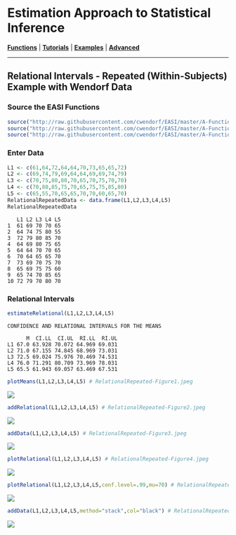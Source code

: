 # Estimation Approach to Statistical Inference

[**Functions**](../../Functions) | 
[**Tutorials**](../../Tutorials) | 
[**Examples**](../../Examples) | 
[**Advanced**](../../Advanced)

---

## Relational Intervals - Repeated (Within-Subjects) Example with Wendorf Data

### Source the EASI Functions

```r
source("http://raw.githubusercontent.com/cwendorf/EASI/master/A-Functions/EASI-Functions.R")
source("http://raw.githubusercontent.com/cwendorf/EASI/master/A-Functions/EASI-Omnibus-Extension.R")
source("http://raw.githubusercontent.com/cwendorf/EASI/master/A-Functions/EASI-Relational-Extension.R")
```

### Enter Data

```r
L1 <- c(61,64,72,64,64,70,73,65,65,72)
L2 <- c(69,74,79,69,64,64,69,69,74,79)
L3 <- c(70,75,80,80,70,65,70,75,70,70)
L4 <- c(70,80,85,75,70,65,75,75,85,80)
L5 <- c(65,55,70,65,65,70,70,60,65,70)
RelationalRepeatedData <- data.frame(L1,L2,L3,L4,L5)
RelationalRepeatedData
```
```
   L1 L2 L3 L4 L5
1  61 69 70 70 65
2  64 74 75 80 55
3  72 79 80 85 70
4  64 69 80 75 65
5  64 64 70 70 65
6  70 64 65 65 70
7  73 69 70 75 70
8  65 69 75 75 60
9  65 74 70 85 65
10 72 79 70 80 70
```

### Relational Intervals

```r
estimateRelational(L1,L2,L3,L4,L5)
```
```
CONFIDENCE AND RELATIONAL INTERVALS FOR THE MEANS

      M  CI.LL  CI.UL  RI.LL  RI.UL
L1 67.0 63.928 70.072 64.969 69.031
L2 71.0 67.155 74.845 68.969 73.031
L3 72.5 69.024 75.976 70.469 74.531
L4 76.0 71.291 80.709 73.969 78.031
L5 65.5 61.943 69.057 63.469 67.531
```

```r
plotMeans(L1,L2,L3,L4,L5) # RelationalRepeated-Figure1.jpeg
```
<kbd><img src="RelationalRepeated-Figure1.jpeg"></kbd>
```r
addRelational(L1,L2,L3,L4,L5) # RelationalRepeated-Figure2.jpeg
```
<kbd><img src="RelationalRepeated-Figure2.jpeg"></kbd>
```r
addData(L1,L2,L3,L4,L5) # RelationalRepeated-Figure3.jpeg
```
<kbd><img src="RelationalRepeated-Figure3.jpeg"></kbd>
```r
plotRelational(L1,L2,L3,L4,L5) # RelationalRepeated-Figure4.jpeg
```
<kbd><img src="RelationalRepeated-Figure4.jpeg"></kbd>
```r
plotRelational(L1,L2,L3,L4,L5,conf.level=.99,mu=70) # RelationalRepeated-Figure5.jpeg
```
<kbd><img src="RelationalRepeated-Figure5.jpeg"></kbd>
```r
addData(L1,L2,L3,L4,L5,method="stack",col="black") # RelationalRepeated-Figure6.jpeg
```
<kbd><img src="RelationalRepeated-Figure6.jpeg"></kbd>
